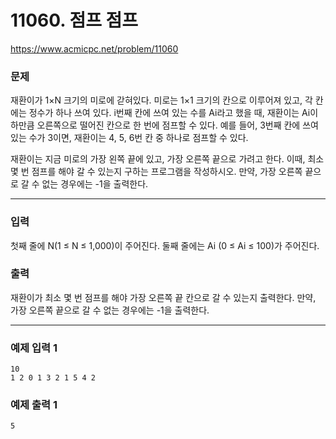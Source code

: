 # 11060. 점프 점프

https://www.acmicpc.net/problem/11060

### 문제
재환이가 1×N 크기의 미로에 갇혀있다. 미로는 1×1 크기의 칸으로 이루어져 있고, 각 칸에는 정수가 하나 쓰여 있다. i번째 칸에 쓰여 있는 수를 Ai라고 했을 때, 재환이는 Ai이하만큼 오른쪽으로 떨어진 칸으로 한 번에 점프할 수 있다. 예를 들어, 3번째 칸에 쓰여 있는 수가 3이면, 재환이는 4, 5, 6번 칸 중 하나로 점프할 수 있다.

재환이는 지금 미로의 가장 왼쪽 끝에 있고, 가장 오른쪽 끝으로 가려고 한다. 이때, 최소 몇 번 점프를 해야 갈 수 있는지 구하는 프로그램을 작성하시오. 만약, 가장 오른쪽 끝으로 갈 수 없는 경우에는 -1을 출력한다.

---

### 입력
첫째 줄에 N(1 ≤ N ≤ 1,000)이 주어진다. 둘째 줄에는 Ai (0 ≤ Ai ≤ 100)가 주어진다.

### 출력
재환이가 최소 몇 번 점프를 해야 가장 오른쪽 끝 칸으로 갈 수 있는지 출력한다. 만약, 가장 오른쪽 끝으로 갈 수 없는 경우에는 -1을 출력한다.

---

### 예제 입력 1
```
10
1 2 0 1 3 2 1 5 4 2
```

### 예제 출력 1
```
5
```
